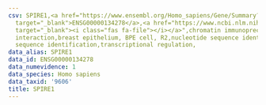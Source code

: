 ```yaml
---
csv: SPIRE1,<a href="https://www.ensembl.org/Homo_sapiens/Gene/Summary?db=core;g=ENSG00000134278"
  target="_blank">ENSG00000134278</a>,<a href="https://www.ncbi.nlm.nih.gov/pubmed/22863008"
  target="_blank"><i class="fas fa-file"></i></a>",chromatin immunoprecipitation assay,direct
  interaction,breast epithelium, BPE cell, R2,nucleotide sequence identification,nucleotide
  sequence identification,transcriptional regulation,
data_alias: SPIRE1
data_id: ENSG00000134278
data_numevidence: 1
data_species: Homo sapiens
data_taxid: '9606'
title: SPIRE1
---
```

